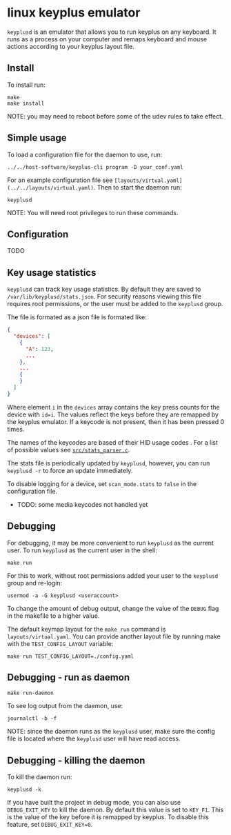 # linux keyplus emulator

`keyplusd` is an emulator that allows you to run keyplus on any keyboard.
It runs as a process on your computer and remaps keyboard and mouse actions
according to your keyplus layout file.

## Install

To install run:

```
make
make install
```

NOTE: you may need to reboot before some of the udev rules to take effect.

## Simple usage

To load a configuration file for the daemon to use, run:

```
../../host-software/keyplus-cli program -D your_conf.yaml
```

For an example configuration file see
`[layouts/virtual.yaml](../../layouts/virtual.yaml)`.  Then to start the daemon
run:

```
keyplusd
```

NOTE: You will need root privileges to run these commands.


## Configuration

TODO

## Key usage statistics

`keyplusd` can track key usage statistics. By default they are saved to
`/var/lib/keyplusd/stats.json`. For security reasons viewing this file requires
root permissions, or the user must be added to the `keyplusd` group.

The file is formated as a json file is formated like:

```json
{
  "devices": [
    {
      "A": 123,
      ...
    },
    ...
    {
    }
  ]
}
```

Where element `i` in the `devices` array contains the key press counts for the
device with `id=i`. The values reflect the keys before they are remapped by the
keyplus emulator. If a keycode is not present, then it has been pressed 0
times.

The names of the keycodes are based of their HID usage
codes . For a list of possible values see
[`src/stats_parser.c`](ports/linux/src/stats_parser.c).

The stats file is periodically updated by `keyplusd`, however, you can run
`keyplusd -r` to force an update immediately.

To disable logging for a device, set `scan_mode.stats` to `false` in the
configuration file.

* TODO: some media keycodes not handled yet

## Debugging

For debugging, it may be more convenient to run `keyplusd` as the current user.
To run `keyplusd` as the current user in the shell:

```
make run
```

For this to work, without root permissions added your user to the `keyplusd`
group and re-login:

```
usermod -a -G keyplusd <useraccount>
```

To change the amount of debug output, change the value of the `DEBUG` flag in
the makefile to a higher value.

The default keymap layout for the `make run` command is `layouts/virtual.yaml`.
You can provide another layout file by running make with the
`TEST_CONFIG_LAYOUT` variable:

```
make run TEST_CONFIG_LAYOUT=./config.yaml
```

## Debugging - run as daemon

```
make run-daemon
```

To see log output from the daemon, use:

```
journalctl -b -f
```

NOTE: since the daemon runs as the `keyplusd` user, make sure the config file
is located where the `keyplusd` user will have read access.

## Debugging - killing the daemon

To kill the daemon run:

```
keyplusd -k
```

If you have built the project in debug mode, you can also use `DEBUG_EXIT_KEY`
to kill the daemon. By default this value is set to `KEY_F1`. This is the value
of the key before it is remapped by keyplus. To disable this feature, set
`DEBUG_EXIT_KEY=0`.
